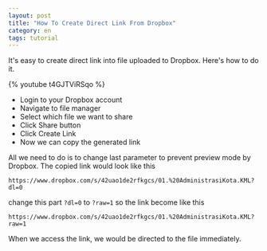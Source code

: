 ```yaml
---
layout: post
title: "How To Create Direct Link From Dropbox"
category: en
tags: tutorial
---
```

It's easy to create direct link into file uploaded to Dropbox. Here's how to do it.

{% youtube t4GJTViRSqo %}

- Login to your Dropbox account
- Navigate to file manager
- Select which file we want to share
- Click Share button
- Click Create Link
- Now we can copy the generated link

All we need to do is to change last parameter to prevent preview mode by Dropbox. The copied link would look like this

```
https://www.dropbox.com/s/42uao1de2rfkgcs/01.%20AdministrasiKota.KML?dl=0
```

change this part `?dl=0` to `?raw=1` so the link become like this

```
https://www.dropbox.com/s/42uao1de2rfkgcs/01.%20AdministrasiKota.KML?raw=1
```

When we access the link, we would be directed to the file immediately.

